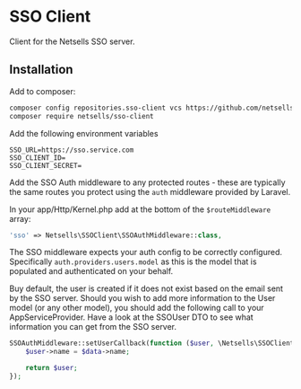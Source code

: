 # SSO Client
Client for the Netsells SSO server.

## Installation
Add to composer:
```bash
composer config repositories.sso-client vcs https://github.com/netsells/sso-client
composer require netsells/sso-client
```

Add the following environment variables
```
SSO_URL=https://sso.service.com
SSO_CLIENT_ID=
SSO_CLIENT_SECRET=
```

Add the SSO Auth middleware to any protected routes - these are typically the same routes you protect using the `auth` middleware provided by Laravel.

In your app/Http/Kernel.php add at the bottom of the `$routeMiddleware` array:
```php
'sso' => Netsells\SSOClient\SSOAuthMiddleware::class,
```

The SSO middleware expects your auth config to be correctly configured. Specifically `auth.providers.users.model` as this is the model that is populated and authenticated on your behalf.

Buy default, the user is created if it does not exist based on the email sent by the SSO server. Should you wish to add more information to the User model (or any other model), you should add the following call to your AppServiceProvider. Have a look at the SSOUser DTO to see what information you can get from the SSO server.
```php
SSOAuthMiddleware::setUserCallback(function ($user, \Netsells\SSOClient\SSOUser $data) {
    $user->name = $data->name;

    return $user;
});
```